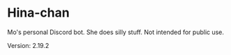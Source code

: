 # Hina-chan

Mo's personal Discord bot. She does silly stuff. Not intended for public use.

Version: 2.19.2

